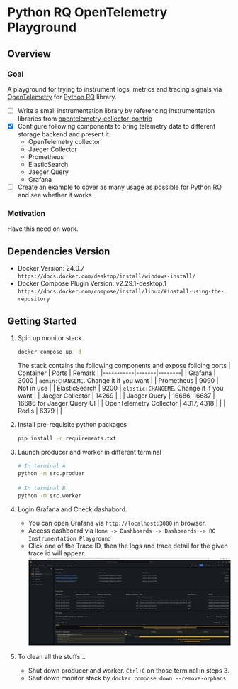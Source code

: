 # Python RQ OpenTelemetry Playground
## Overview
### Goal
A playground for trying to instrument logs, metrics and tracing signals via [OpenTelemetry](https://opentelemetry.io/) for [Python RQ](https://github.com/rq/rq) library.

- [ ] Write a small instrumentation library by referencing instrumentation libraries from [opentelemetry-collector-contrib](https://github.com/open-telemetry/opentelemetry-python-contrib/tree/main/instrumentation/opentelemetry-instrumentation-celery)
- [x] Configure following components to bring telemetry data to different storage backend and present it.
    - OpenTelemetry collector
    - Jaeger Collector
    - Prometheus
    - ElasticSearch
    - Jaeger Query
    - Grafana
- [ ] Create an example to cover as many usage as possible for Python RQ and see whether it works

### Motivation
Have this need on work.

## Dependencies Version
* Docker Version: 24.0.7
    `https://docs.docker.com/desktop/install/windows-install/`
* Docker Compose Plugin Version: v2.29.1-desktop.1
    `https://docs.docker.com/compose/install/linux/#install-using-the-repository`

## Getting Started
1. Spin up monitor stack.
    ```bash
    docker compose up -d
    ```

    The stack contains the following components and expose folloing ports
    | Container | Ports | Remark |
    |-----------|-------|--------|
    | Grafana | 3000 | `admin:CHANGEME`. Change it if you want |
    | Prometheus | 9090 | Not in use |
    | ElasticSearch | 9200 | `elastic:CHANGEME`. Change it if you want |
    | Jaeger Collector | 14269 |  |
    | Jaeger Query | 16686, 16687 | 16686 for Jaeger Query UI |
    | OpenTelemetry Collector | 4317, 4318 | |
    | Redis | 6379 | |

2. Install pre-requisite python packages
    ```bash
    pip install -r requirements.txt
    ```

3. Launch producer and worker in different terminal
    ```bash
    # In terminal A
    python -m src.produer

    # In terminal B
    python -m src.worker
    ```

4. Login Grafana and Check dashabord.
    * You can open Grafana via `http://localhost:3000` in browser.
    * Access dashboard via `Home -> Dashboards -> Dashbaords -> RQ Instrumentation Playground`
    * Click one of the Trace ID, then the logs and trace detail for the given trace id will appear.
    ![demo](./docs/demo.png)
5. To clean all the stuffs...
    * Shut down producer and worker. `Ctrl+C` on those terminal in steps 3.
    * Shut down monitor stack by `docker compose down --remove-orphans`
